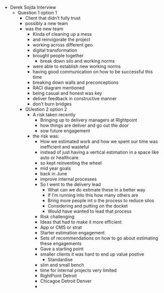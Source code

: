 - Derek Sojda Interview
	- Question 1 option 1
		- Client that didn't fully trust
		- possibly a new team
		- was the new team
			- Kinda of cleaning up a mess
			- and reinvigorate the project
			- working across different geo
			- digital transformation
			- brought people together
				- break down silo and working norms
			- were able to establish new working norms
			- having good communication on how to be successful this time
			- breaking down walls and preconceptions
			- RACI diagram mentioned
			- being casual and honest was key
			- deliver feedback in constructive manner
			- don't burn bridges
		- QUestion 2 option 2
			- A risk taken recently
				- Bringing up to delivery managers at RIghtpoint
				- how things are deliver and go out the door
				- sow future engagement
			- the risk was:
				- How we estimated work and how we spent our time was inefficient and wasteful
				- instead of just having a vertical estimation in a space like auto or healthcare
				- so kept reinventing the wheel
				- mid year goals
				- back in June
				- improve internal processes
				- So I went to the delivery lead
					- What can we do estimate these in a better way
					- If I'm running into this how many others are
					- Bring more people int o the process to reduce silos
					- Considering and putting on the docket
					- Would have wanted to lead that process
				- Risk challenging
				- Ideas that had to make it more efficient
				- App or CMS or strat
				- Starter estimation engagement
				- Sets of recommendations on how to go about estimating these engagements
				- Gave a starting point
				- smaller clients it was hard to end up value postive
					- Standardise
				- slim and small bench
				- time for internal projects very limited
				- RightPoint Detroit
				- Chicagoe Detroit Denver
				-